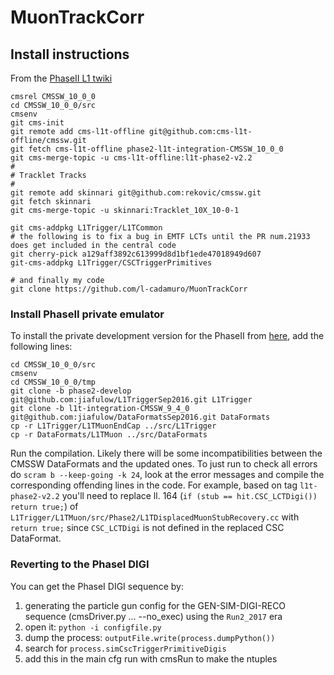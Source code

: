 # MuonTrackCorr

## Install instructions

From the [PhaseII L1 twiki](https://twiki.cern.ch/twiki/bin/view/CMSPublic/SWGuideL1TPhase2Instructions)

```
cmsrel CMSSW_10_0_0
cd CMSSW_10_0_0/src
cmsenv
git cms-init
git remote add cms-l1t-offline git@github.com:cms-l1t-offline/cmssw.git
git fetch cms-l1t-offline phase2-l1t-integration-CMSSW_10_0_0
git cms-merge-topic -u cms-l1t-offline:l1t-phase2-v2.2
#
# Tracklet Tracks
#
git remote add skinnari git@github.com:rekovic/cmssw.git
git fetch skinnari
git cms-merge-topic -u skinnari:Tracklet_10X_10-0-1

git cms-addpkg L1Trigger/L1TCommon
# the following is to fix a bug in EMTF LCTs until the PR num.21933 does get included in the central code
git cherry-pick a129aff3892c613999d8d1bf1ede47018949d607
git-cms-addpkg L1Trigger/CSCTriggerPrimitives

# and finally my code
git clone https://github.com/l-cadamuro/MuonTrackCorr
```

### Install PhaseII private emulator
To install the private development version for the PhaseII from [here](https://github.com/jiafulow/L1TriggerSep2016), add the following lines:
```
cd CMSSW_10_0_0/src
cmsenv
cd CMSSW_10_0_0/tmp
git clone -b phase2-develop git@github.com:jiafulow/L1TriggerSep2016.git L1Trigger
git clone -b l1t-integration-CMSSW_9_4_0 git@github.com:jiafulow/DataFormatsSep2016.git DataFormats
cp -r L1Trigger/L1TMuonEndCap ../src/L1Trigger
cp -r DataFormats/L1TMuon ../src/DataFormats
```

Run the compilation. Likely there will be some incompatibilities between the CMSSW DataFormats and the updated ones. To just run to check all errors do ``scram b --keep-going -k 24``, look at the error messages and compile the corresponding offending lines in the code.
For example, based on tag ``l1t-phase2-v2.2`` you'll need to replace ll. 164 (``if (stub == hit.CSC_LCTDigi()) return true;``) of ``L1Trigger/L1TMuon/src/Phase2/L1TDisplacedMuonStubRecovery.cc`` with ``return true;`` since ``CSC_LCTDigi`` is not defined in the replaced CSC DataFormat.

### Reverting to the PhaseI DIGI
You can get the PhaseI DIGI sequence by:
1) generating the particle gun config for the GEN-SIM-DIGI-RECO sequence (cmsDriver.py ... --no_exec) using the ``Run2_2017`` era
2) open it: ``python -i configfile.py``
3) dump the process: ``outputFile.write(process.dumpPython())``
4) search for ``process.simCscTriggerPrimitiveDigis``
5) add this in the main cfg run with cmsRun to make the ntuples

